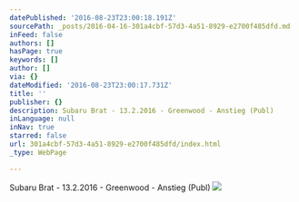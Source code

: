 ```yaml
---
datePublished: '2016-08-23T23:00:18.191Z'
sourcePath: _posts/2016-04-16-301a4cbf-57d3-4a51-8929-e2700f485dfd.md
inFeed: false
authors: []
hasPage: true
keywords: []
author: []
via: {}
dateModified: '2016-08-23T23:00:17.731Z'
title: ''
publisher: {}
description: Subaru Brat - 13.2.2016 - Greenwood - Anstieg (Publ)
inLanguage: null
inNav: true
starred: false
url: 301a4cbf-57d3-4a51-8929-e2700f485dfd/index.html
_type: WebPage

---
```

Subaru Brat - 13.2.2016 - Greenwood - Anstieg (Publ)
![](https://s3-us-west-2.amazonaws.com/the-grid-img/p/e767c39380a1b6d3608d6440ed09e389c3cf1d9c.jpg)